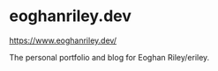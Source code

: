# eoghanriley.dev

https://www.eoghanriley.dev/

The personal portfolio and blog for Eoghan Riley/eriley.
